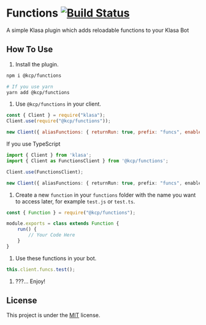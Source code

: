 # Functions [![Build Status](https://dev.azure.com/vladfrangu/KlasaCommunityPlugins/_apis/build/status/Functions?branchName=master)](https://dev.azure.com/vladfrangu/KlasaCommunityPlugins/_build/latest?definitionId=4&branchName=master)

A simple Klasa plugin which adds reloadable functions to your Klasa Bot

## How To Use

1. Install the plugin.

```bash
npm i @kcp/functions

# If you use yarn
yarn add @kcp/functions
```

1. Use `@kcp/functions` in your client.

```js
const { Client } = require("klasa");
Client.use(require("@kcp/functions"));

new Client({ aliasFunctions: { returnRun: true, prefix: "funcs", enabled: true } }).login("Your Beautiful Token");
```

If you use TypeScript

```ts
import { Client } from 'klasa';
import { Client as FunctionsClient } from '@kcp/functions';

Client.use(FunctionsClient);

new Client({ aliasFunctions: { returnRun: true, prefix: "funcs", enabled: true } }).login("Your Beautiful Token");
```

1. Create a new `function` in your `functions` folder with the name you want to access later, for example `test.js` or `test.ts`.

```js
const { Function } = require("@kcp/functions");

module.exports = class extends Function {
    run() {
        // Your Code Here
    }
}
```

1. Use these functions in your bot.

```js
this.client.funcs.test();
```

1. ???... Enjoy!

## License

This project is under the [MIT](https://github.com/KlasaCommunityPlugins/functions/blob/master/LICENSE) license.
